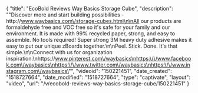 {
    "title": "EcoBold Reviews Way Basics Storage Cube",
    "description": "\"Discover more and start building possibilities - http:\/\/www.waybasics.com\/storage-cubes.html\n\nAll our products are formaldehyde free and VOC free so it's safe for your family and our environment. It is made with 99% recycled paper, strong, and easy to assemble. No tools required!  Super strong 3M heavy duty adhesive makes it easy to put our unique zBoards together.\n\nPeel. Stick. Done. It's that simple.\n\nConnect with us for organization inspiration:\nhttps:\/\/www.pinterest.com\/waybasics\nhttps:\/\/www.facebook.com\/waybasics\nhttps:\/\/www.twitter.com\/waybasics\nhttps:\/\/www.instagram.com\/waybasics\"",
    "videoid": "150221451",
    "date_created": "1518727664",
    "date_modified": "1518727664",
    "type": "captivate",
    "layout": "video",
    "url": "\/v\/ecobold-reviews-way-basics-storage-cube\/150221451"
}